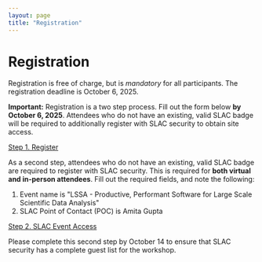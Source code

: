 ```yaml
---
layout: page
title: "Registration"
---
```


# Registration

Registration is free of charge, but is *mandatory* for all participants. The registration deadline is October 6, 2025.

**Important:** Registration is a two step process. Fill out the form below **by October 6, 2025**. Attendees who do not have an existing, valid SLAC badge will be required to additionally register with SLAC security to obtain site access.

<div class="text-center my-4">
  <a class="btn btn-primary btn-lg" role="button" href="https://docs.google.com/forms/d/e/1FAIpQLScS0_YQ7nkwa5WhlpDjBUTgo_98KlmhHitRgd9m_IqAnaGrZA/viewform?usp=header">Step 1. Register</a>
</div>

As a second step, attendees who do not have an existing, valid SLAC badge are required to register with SLAC security. This is required for **both virtual and in-person attendees**. Fill out the required fields, and note the following:

 1. Event name is "LSSA - Productive, Performant Software for Large Scale Scientific Data Analysis"
 2. SLAC Point of Contact (POC) is Amita Gupta

<div class="text-center my-4">
  <a class="btn btn-primary btn-lg" role="button" href="https://erp-hprdext.erp.slac.stanford.edu/psc/hprdext/EMPLOYEE/HRMS/c/SL_DOE_FACT.SL_DOE_FACTS_USER.GBL?&source=Conf">Step 2. SLAC Event Access</a>
</div>

Please complete this second step by October 14 to ensure that SLAC security has a complete guest list for the workshop.
